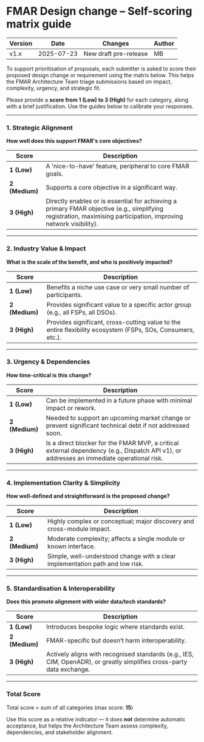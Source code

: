 # FMAR Design change – Self-scoring matrix guide


| Version | Date       | Changes                      | Author   |
|---------|------------|------------------------------|----------|
| v1.x  | 2025-07-23 | New draft pre-release | MB   |

To support prioritisation of proposals, each submitter is asked to score their proposed design change or requirement using the matrix below. This helps the FMAR Architecture Team triage submissions based on impact, complexity, urgency, and strategic fit.

Please provide a **score from 1 (Low) to 3 (High)** for each category, along with a brief justification. Use the guides below to calibrate your responses.

---

### 1. Strategic Alignment
**How well does this support FMAR's core objectives?**

| Score | Description |
|-------|-------------|
| **1 (Low)** | A 'nice-to-have' feature, peripheral to core FMAR goals. |
| **2 (Medium)** | Supports a core objective in a significant way. |
| **3 (High)** | Directly enables or is essential for achieving a primary FMAR objective (e.g., simplifying registration, maximising participation, improving network visibility). |

---

### 2. Industry Value & Impact
**What is the scale of the benefit, and who is positively impacted?**

| Score | Description |
|-------|-------------|
| **1 (Low)** | Benefits a niche use case or very small number of participants. |
| **2 (Medium)** | Provides significant value to a specific actor group (e.g., all FSPs, all DSOs). |
| **3 (High)** | Provides significant, cross-cutting value to the entire flexibility ecosystem (FSPs, SOs, Consumers, etc.). |

---

### 3. Urgency & Dependencies
**How time-critical is this change?**

| Score | Description |
|-------|-------------|
| **1 (Low)** | Can be implemented in a future phase with minimal impact or rework. |
| **2 (Medium)** | Needed to support an upcoming market change or prevent significant technical debt if not addressed soon. |
| **3 (High)** | Is a direct blocker for the FMAR MVP, a critical external dependency (e.g., Dispatch API v1), or addresses an immediate operational risk. |

---

### 4. Implementation Clarity & Simplicity
**How well-defined and straightforward is the proposed change?**

| Score | Description |
|-------|-------------|
| **1 (Low)** | Highly complex or conceptual; major discovery and cross-module impact. |
| **2 (Medium)** | Moderate complexity; affects a single module or known interface. |
| **3 (High)** | Simple, well-understood change with a clear implementation path and low risk. |

---

### 5. Standardisation & Interoperability
**Does this promote alignment with wider data/tech standards?**

| Score | Description |
|-------|-------------|
| **1 (Low)** | Introduces bespoke logic where standards exist. |
| **2 (Medium)** | FMAR-specific but doesn’t harm interoperability. |
| **3 (High)** | Actively aligns with recognised standards (e.g., IES, CIM, OpenADR), or greatly simplifies cross-party data exchange. |

---

### Total Score
Total score = sum of all categories (max score: **15**)

Use this score as a relative indicator — it does **not** determine automatic acceptance, but helps the Architecture Team assess complexity, dependencies, and stakeholder alignment.

